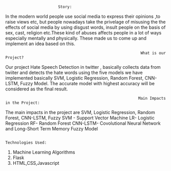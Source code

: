                            Story:
In the modern world people use social media to express their opinions ,to raise views  etc, but people nowadays take the privelage of misusing the 
the effects of social media by  using disgust words, insult people on the basis of sex, cast, religion etc.These kind of abuses affects people in a lot of ways especially mentally
and physically. These made us to come up and implement an idea based on this.

                                                               What is our Project?
Our project Hate Speech Detection in twitter , basically collects data from twiiter and detects the hate words using the five models we have implemented basically SVM, 
Logistic Regression, Random Forest, CNN-LSTM, Fuzzy Model. The accurate model with highest accuracy will be considered as the final result.

                                                              Main Impacts in the Project:
The main impacts in the project are SVM, Logistic Regression, Random Forest, CNN-LSTM, Fuzzy
SVM - Support Vector Machine
LR- Logistic Regression
RF- Random Forest
CNN-LSTM- Covolutional Neural Network and Long-Short Term Memory
Fuzzy Model

                                                               Technologies Used:
1) Machine Learning Algorithms
2) Flask
3) HTML,CSS,Javascript



